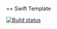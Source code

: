 == Swift Template

[![Build status](https://build.appcenter.ms/v0.1/apps/dec0333b-e254-4bc9-a2ce-65237640e84a/branches/dev/badge)](https://appcenter.ms)
